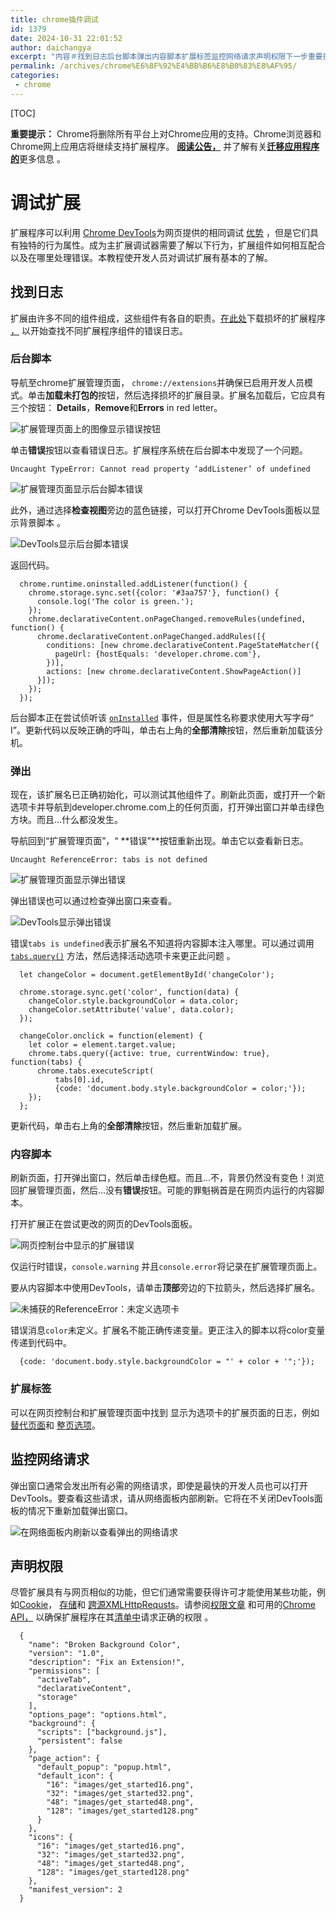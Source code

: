 ```yaml
---
title: chrome插件调试
id: 1379
date: 2024-10-31 22:01:52
author: daichangya
excerpt: "内容＃找到日志后台脚本弹出内容脚本扩展标签监控网络请求声明权限下一步重要提示：Chrome将删除所有平台上对Chrome应用的支持。Chrome浏览器和Chrome网上应用店将继续支持扩展程序。阅读公告，并了解有关迁移应用程序的更多信息。调试扩展扩展程序可以利用ChromeDevTools为网页提供"
permalink: /archives/chrome%E6%8F%92%E4%BB%B6%E8%B0%83%E8%AF%95/
categories:
 - chrome
---
```


[TOC]

**重要提示：** Chrome将删除所有平台上对Chrome应用的支持。Chrome浏览器和Chrome网上应用店将继续支持扩展程序。 [**阅读公告，**](https://blog.chromium.org/2020/01/moving-forward-from-chrome-apps.html) 并了解有关[**迁移应用程序的**](https://developers.chrome.com/apps/migration)更多信息 。

调试扩展
====

扩展程序可以利用 [Chrome DevTools](https://developers.google.com/web/tools/chrome-devtools/)为网页提供的相同调试 [优势](https://developers.google.com/web/tools/chrome-devtools/) ，但是它们具有独特的行为属性。成为主扩展调试器需要了解以下行为，扩展组件如何相互配合以及在哪里处理错误。本教程使开发人员对调试扩展有基本的了解。

找到日志
----------------------------

扩展由许多不同的组件组成，这些组件有各自的职责。[在此处](examples/tutorials/broken_background_color.zip)下载损坏的扩展程序 [，](examples/tutorials/broken_background_color.zip) 以开始查找不同扩展程序组件的错误日志。

### 后台脚本

导航至chrome扩展管理页面， `chrome://extensions`并确保已启用开发人员模式。单击**加载未打包的**按钮，然后选择损坏的扩展目录。扩展名加载后，它应具有三个按钮： **Details**，**Remove**和**Errors** in red letter。

![扩展管理页面上的图像显示错误按钮](https://developer.chrome.com/static/images/debugging/error_button.png)

单击**错误**按钮以查看错误日志。扩展程序系统在后台脚本中发现了一个问题。

`Uncaught TypeError: Cannot read property ‘addListener’ of undefined`

![扩展管理页面显示后台脚本错误](https://developer.chrome.com/static/images/debugging/background_error.png)

此外，通过选择**检查视图**旁边的蓝色链接，可以打开Chrome DevTools面板以显示背景脚本 。

![DevTools显示后台脚本错误](https://developer.chrome.com/static/images/debugging/inspect_views_background.png)

返回代码。

```
  chrome.runtime.oninstalled.addListener(function() {
    chrome.storage.sync.set({color: '#3aa757'}, function() {
      console.log('The color is green.');
    });
    chrome.declarativeContent.onPageChanged.removeRules(undefined, function() {
      chrome.declarativeContent.onPageChanged.addRules([{
        conditions: [new chrome.declarativeContent.PageStateMatcher({
          pageUrl: {hostEquals: 'developer.chrome.com'},
        })],
        actions: [new chrome.declarativeContent.ShowPageAction()]
      }]);
    });
  });
```              

后台脚本正在尝试侦听该 [`onInstalled`](extensions/runtime#event-onInstalled) 事件，但是属性名称要求使用大写字母“ I”。更新代码以反映正确的呼叫，单击右上角的**全部清除**按钮，然后重新加载该分机。

### 弹出

现在，该扩展名已正确初始化，可以测试其他组件了。刷新此页面，或打开一个新选项卡并导航到developer.chrome.com上的任何页面，打开弹出窗口并单击绿色方块。而且...什么都没发生。

导航回到“扩展管理页面”，“ **错误”**按钮重新出现。单击它以查看新日志。

`Uncaught ReferenceError: tabs is not defined`

![扩展管理页面显示弹出错误](https://developer.chrome.com/static/images/debugging/popup_error.png)

弹出错误也可以通过检查弹出窗口来查看。

![DevTools显示弹出错误](https://developer.chrome.com/static/images/debugging/inspect_popup.png)

错误`tabs is undefined`表示扩展名不知道将内容脚本注入哪里。可以通过调用[`tabs.query()`](/extensions/tabs#method-query) 方法，然后选择活动选项卡来更正此问题 。

```
  let changeColor = document.getElementById('changeColor');

  chrome.storage.sync.get('color', function(data) {
    changeColor.style.backgroundColor = data.color;
    changeColor.setAttribute('value', data.color);
  });

  changeColor.onclick = function(element) {
    let color = element.target.value;
    chrome.tabs.query({active: true, currentWindow: true}, function(tabs) {
      chrome.tabs.executeScript(
          tabs[0].id,
          {code: 'document.body.style.backgroundColor = color;'});
    });
  };
```
更新代码，单击右上角的**全部清除**按钮，然后重新加载扩展。

### 内容脚本

刷新页面，打开弹出窗口，然后单击绿色框。而且...不，背景仍然没有变色！浏览回扩展管理页面，然后...没有**错误**按钮。可能的罪魁祸首是在网页内运行的内容脚本。

打开扩展正在尝试更改的网页的DevTools面板。

![网页控制台中显示的扩展错误](https://developer.chrome.com/static/images/debugging/content_script_error.png)

仅运行时错误，`console.warning` 并且`console.error`将记录在扩展管理页面上。

要从内容脚本中使用DevTools，请单击**顶部**旁边的下拉箭头，然后选择扩展名。

![未捕获的ReferenceError：未定义选项卡](https://developer.chrome.com/static/images/debugging/inspect_content_script.png)

错误消息`color`未定义。扩展名不能正确传递变量。更正注入的脚本以将color变量传递到代码中。

```
  {code: 'document.body.style.backgroundColor = "' + color + '";'});
```

### 扩展标签

可以在网页控制台和扩展管理页面中找到 显示为选项卡的扩展页面的日志，例如[替代页面](extensions/override)和 [整页选项](extensions/options#full_page)。

监控网络请求
-----------------------------------

弹出窗口通常会发出所有必需的网络请求，即使是最快的开发人员也可以打开DevTools。要查看这些请求，请从网络面板内部刷新。它将在不关闭DevTools面板的情况下重新加载弹出窗口。

![在网络面板内刷新以查看弹出的网络请求](https://developer.chrome.com/static/images/debugging/network_reload.gif)

声明权限
-----------------------------------

尽管扩展具有与网页相似的功能，但它们通常需要获得许可才能使用某些功能，例如[Cookie](/extensions/cookies)， [存储](/extensions/storage)和 [跨源XMLHttpRequsts](/extensions/xhr)。请参阅[权限文章](extensions/permission_warnings) 和可用的[Chrome API，](/extensions/api_index) 以确保扩展程序在其[清单中](/extensions/manifest)请求正确的权限 。

```
  {
    "name": "Broken Background Color",
    "version": "1.0",
    "description": "Fix an Extension!",
    "permissions": [
      "activeTab",
      "declarativeContent",
      "storage"
    ],
    "options_page": "options.html",
    "background": {
      "scripts": ["background.js"],
      "persistent": false
    },
    "page_action": {
      "default_popup": "popup.html",
      "default_icon": {
        "16": "images/get_started16.png",
        "32": "images/get_started32.png",
        "48": "images/get_started48.png",
        "128": "images/get_started128.png"
      }
    },
    "icons": {
      "16": "images/get_started16.png",
      "32": "images/get_started32.png",
      "48": "images/get_started48.png",
      "128": "images/get_started128.png"
    },
    "manifest_version": 2
  }
```